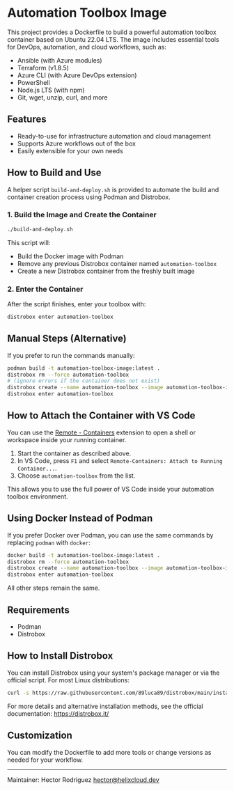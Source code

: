 # Automation Toolbox Image

This project provides a Dockerfile to build a powerful automation toolbox container based on Ubuntu 22.04 LTS. The image includes essential tools for DevOps, automation, and cloud workflows, such as:

- Ansible (with Azure modules)
- Terraform (v1.8.5)
- Azure CLI (with Azure DevOps extension)
- PowerShell
- Node.js LTS (with npm)
- Git, wget, unzip, curl, and more

## Features
- Ready-to-use for infrastructure automation and cloud management
- Supports Azure workflows out of the box
- Easily extensible for your own needs

## How to Build and Use

A helper script `build-and-deploy.sh` is provided to automate the build and container creation process using Podman and Distrobox.

### 1. Build the Image and Create the Container

```bash
./build-and-deploy.sh
```

This script will:
- Build the Docker image with Podman
- Remove any previous Distrobox container named `automation-toolbox`
- Create a new Distrobox container from the freshly built image

### 2. Enter the Container

After the script finishes, enter your toolbox with:

```bash
distrobox enter automation-toolbox
```

## Manual Steps (Alternative)
If you prefer to run the commands manually:

```bash
podman build -t automation-toolbox-image:latest .
distrobox rm --force automation-toolbox
# (ignore errors if the container does not exist)
distrobox create --name automation-toolbox --image automation-toolbox-image:latest
distrobox enter automation-toolbox
```

## How to Attach the Container with VS Code

You can use the [Remote - Containers](https://marketplace.visualstudio.com/items?itemName=ms-vscode-remote.remote-containers) extension to open a shell or workspace inside your running container.

1. Start the container as described above.
2. In VS Code, press `F1` and select `Remote-Containers: Attach to Running Container...`.
3. Choose `automation-toolbox` from the list.

This allows you to use the full power of VS Code inside your automation toolbox environment.

## Using Docker Instead of Podman

If you prefer Docker over Podman, you can use the same commands by replacing `podman` with `docker`:

```bash
docker build -t automation-toolbox-image:latest .
distrobox rm --force automation-toolbox
distrobox create --name automation-toolbox --image automation-toolbox-image:latest
distrobox enter automation-toolbox
```

All other steps remain the same.

## Requirements
- Podman
- Distrobox

## How to Install Distrobox

You can install Distrobox using your system's package manager or via the official script. For most Linux distributions:

```bash
curl -s https://raw.githubusercontent.com/89luca89/distrobox/main/install | sudo bash
```

For more details and alternative installation methods, see the official documentation: https://distrobox.it/

## Customization
You can modify the Dockerfile to add more tools or change versions as needed for your workflow.

---

Maintainer: Hector Rodriguez <hector@helixcloud.dev>
